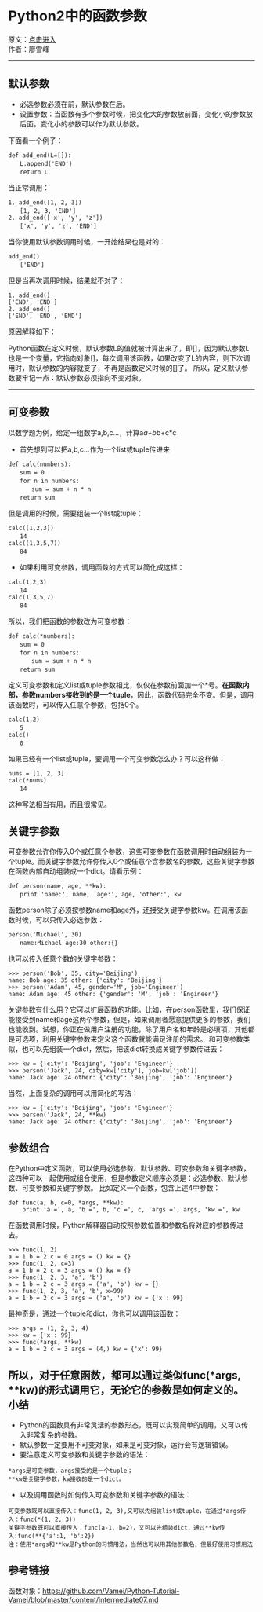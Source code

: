 # Python2中的函数参数

> 
原文：[点击进入](http://www.liaoxuefeng.com/wiki/001374738125095c955c1e6d8bb493182103fac9270762a000/001374738449338c8a122a7f2e047899fc162f4a7205ea3000 "廖雪峰的网站")  
作者：廖雪峰  

---
默认参数
----

 - 必选参数必须在前，默认参数在后。
 - 设置参数：当函数有多个参数时候，把变化大的参数放前面，变化小的参数放后面。变化小的参数可以作为默认参数。

下面看一个例子：
```
def add_end(L=[]):
　　L.append('END')
　　return L
``` 
当正常调用：
```
1. add_end([1, 2, 3])
　　[1, 2, 3, 'END']
2. add_end(['x', 'y', 'z'])
　　['x', 'y', 'z', 'END']
```
当你使用默认参数调用时候，一开始结果也是对的：
```
add_end()
　　['END']
```
但是当再次调用时候，结果就不对了：
```
1. add_end()
['END', 'END']
2. add_end()
['END', 'END', 'END']
```
原因解释如下：

Python函数在定义时候，默认参数L的值就被计算出来了，即[]，因为默认参数L也是一个变量，它指向对象[]，每次调用该函数，如果改变了L的内容，则下次调用时，默认参数的内容就变了，不再是函数定义时候的[]了。
所以，定义默认参数要牢记一点：默认参数必须指向不变对象。


----------

可变参数
----
以数学题为例，给定一组数字a,b,c...，计算a*a+b*b+c*c

 - 首先想到可以把a,b,c...作为一个list或tuple传进来
```
def calc(numbers):
　　sum = 0
　　for n in numbers:
　　　　sum = sum + n * n
　　return sum  
```
但是调用的时候，需要组装一个list或tuple：  
```
calc([1,2,3])
　　14
calc((1,3,5,7))
　　84
```
 - 如果利用可变参数，调用函数的方式可以简化成这样：
``` 
calc(1,2,3)
　　14
calc(1,3,5,7)
　　84  
```  
所以，我们把函数的参数改为可变参数：
```
def calc(*numbers):
　　sum = 0
　　for n in numbers:
　　　　sum = sum + n * n
　　return sum
```
定义可变参数和定义list或tuple参数相比，仅仅在参数前面加一个*号。**在函数内部，参数numbers接收到的是一个tuple**，因此，函数代码完全不变。但是，调用该函数时，可以传入任意个参数，包括0个。  
```
calc(1,2)
　　5
calc()
　　0
```
如果已经有一个list或tuple，要调用一个可变参数怎么办？可以这样做：  
```
nums = [1, 2, 3]
calc(*nums)
　　14  
```
这种写法相当有用，而且很常见。

关键字参数
----
可变参数允许你传入0个或任意个参数，这些可变参数在函数调用时自动组装为一个tuple。而关键字参数允许你传入0个或任意个含参数名的参数，这些关键字参数在函数内部自动组装成一个dict。请看示例：  
```
def person(name, age, **kw):
　　print 'name:', name, 'age:', age, 'other:', kw
```
函数person除了必须按参数name和age外，还接受关键字参数kw。在调用该函数时候，可以只传入必选参数：
```
person('Michael', 30)
　　name:Michael age:30 other:{}
```
也可以传入任意个数的关键字参数：
```
>>> person('Bob', 35, city='Beijing')
name: Bob age: 35 other: {'city': 'Beijing'}
>>> person('Adam', 45, gender='M', job='Engineer')
name: Adam age: 45 other: {'gender': 'M', 'job': 'Engineer'}
```
关键参数有什么用？它可以扩展函数的功能。比如，在person函数里，我们保证能接受到name和age这两个参数，但是，如果调用者愿意提供更多的参数，我们也能收到。试想，你正在做用户注册的功能，除了用户名和年龄是必填项，其他都是可选项，利用关键字参数来定义这个函数就能满足注册的需求。
和可变参数类似，也可以先组装一个dict，然后，把该dict转换成关键字参数传进去：
```
>>> kw = {'city': 'Beijing', 'job': 'Engineer'}
>>> person('Jack', 24, city=kw['city'], job=kw['job'])
name: Jack age: 24 other: {'city': 'Beijing', 'job': 'Engineer'}
```
当然，上面复杂的调用可以用简化的写法：
```
>>> kw = {'city': 'Beijing', 'job': 'Engineer'}
>>> person('Jack', 24, **kw)
name: Jack age: 24 other: {'city': 'Beijing', 'job': 'Engineer'}
```
参数组合
----
在Python中定义函数，可以使用必选参数、默认参数、可变参数和关键字参数，这四种可以一起使用或组合使用，但是参数定义顺序必须是：必选参数、默认参数、可变参数和关键字参数。
比如定义一个函数，包含上述4中参数：
```
def func(a, b, c=0, *args, **kw):
    print 'a =', a, 'b =', b, 'c =', c, 'args =', args, 'kw =', kw
```
在函数调用时候，Python解释器自动按照参数位置和参数名将对应的参数传进去。
```
>>> func(1, 2)
a = 1 b = 2 c = 0 args = () kw = {}
>>> func(1, 2, c=3)
a = 1 b = 2 c = 3 args = () kw = {}
>>> func(1, 2, 3, 'a', 'b')
a = 1 b = 2 c = 3 args = ('a', 'b') kw = {}
>>> func(1, 2, 3, 'a', 'b', x=99)
a = 1 b = 2 c = 3 args = ('a', 'b') kw = {'x': 99}
```
最神奇是，通过一个tuple和dict，你也可以调用该函数：
```
>>> args = (1, 2, 3, 4)
>>> kw = {'x': 99}
>>> func(*args, **kw)
a = 1 b = 2 c = 3 args = (4,) kw = {'x': 99}
```
所以，对于任意函数，都可以通过类似func(*args, **kw)的形式调用它，无论它的参数是如何定义的。
小结
----
- Python的函数具有非常灵活的参数形态，既可以实现简单的调用，又可以传入非常复杂的参数。
- 默认参数一定要用不可变对象，如果是可变对象，运行会有逻辑错误。
- 要注意定义可变参数和关键字参数的语法：
```
*args是可变参数，args接受的是一个tuple；
**kw是关键字参数，kw接收的是一个dict。
```
- 以及调用函数时如何传入可变参数和关键字参数的语法：
```
可变参数既可以直接传入：func(1, 2, 3),又可以先组装list或tuple，在通过*args传入：func(*(1, 2, 3))
关键字参数既可以直接传入：func(a-1, b=2)，又可以先组装dict，通过**kw传入:func(**{'a':1, 'b':2})
注：使用*args和**kw是Python的习惯用法，当然也可以用其他参数名，但最好使用习惯用法
```

参考链接
---
函数对象：https://github.com/Vamei/Python-Tutorial-Vamei/blob/master/content/intermediate07.md  
